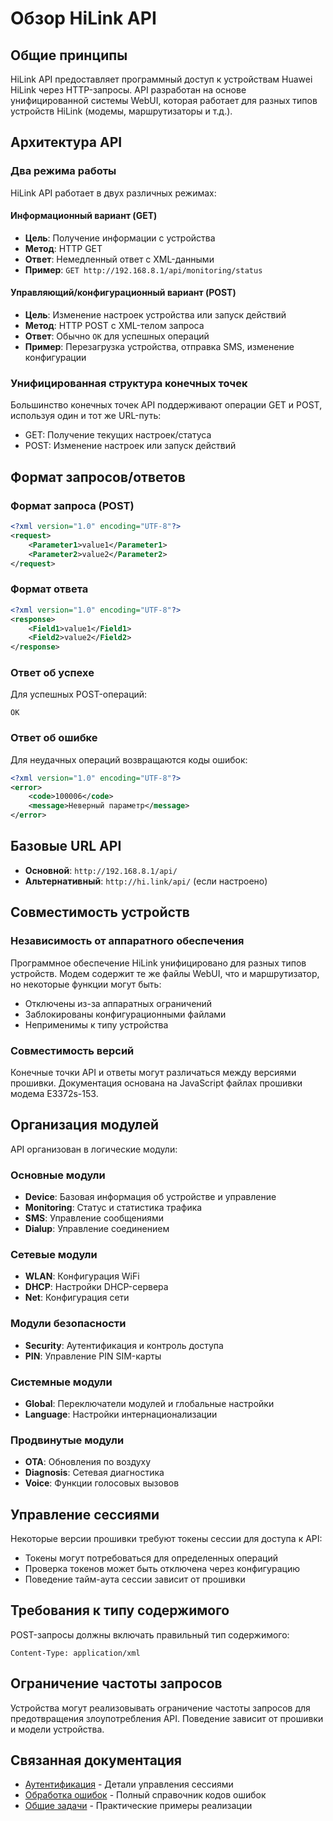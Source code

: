 # Обзор HiLink API

## Общие принципы

HiLink API предоставляет программный доступ к устройствам Huawei HiLink через HTTP-запросы. API разработан на основе унифицированной системы WebUI, которая работает для разных типов устройств HiLink (модемы, маршрутизаторы и т.д.).

## Архитектура API

### Два режима работы

HiLink API работает в двух различных режимах:

#### Информационный вариант (GET)
- **Цель**: Получение информации с устройства
- **Метод**: HTTP GET
- **Ответ**: Немедленный ответ с XML-данными
- **Пример**: `GET http://192.168.8.1/api/monitoring/status`

#### Управляющий/конфигурационный вариант (POST)
- **Цель**: Изменение настроек устройства или запуск действий
- **Метод**: HTTP POST с XML-телом запроса
- **Ответ**: Обычно `OK` для успешных операций
- **Пример**: Перезагрузка устройства, отправка SMS, изменение конфигурации

### Унифицированная структура конечных точек

Большинство конечных точек API поддерживают операции GET и POST, используя один и тот же URL-путь:
- GET: Получение текущих настроек/статуса
- POST: Изменение настроек или запуск действий

## Формат запросов/ответов

### Формат запроса (POST)
```xml
<?xml version="1.0" encoding="UTF-8"?>
<request>
    <Parameter1>value1</Parameter1>
    <Parameter2>value2</Parameter2>
</request>
```

### Формат ответа
```xml
<?xml version="1.0" encoding="UTF-8"?>
<response>
    <Field1>value1</Field1>
    <Field2>value2</Field2>
</response>
```

### Ответ об успехе
Для успешных POST-операций:
```
OK
```

### Ответ об ошибке
Для неудачных операций возвращаются коды ошибок:
```xml
<?xml version="1.0" encoding="UTF-8"?>
<error>
    <code>100006</code>
    <message>Неверный параметр</message>
</error>
```

## Базовые URL API

- **Основной**: `http://192.168.8.1/api/`
- **Альтернативный**: `http://hi.link/api/` (если настроено)

## Совместимость устройств

### Независимость от аппаратного обеспечения
Программное обеспечение HiLink унифицировано для разных типов устройств. Модем содержит те же файлы WebUI, что и маршрутизатор, но некоторые функции могут быть:
- Отключены из-за аппаратных ограничений
- Заблокированы конфигурационными файлами
- Неприменимы к типу устройства

### Совместимость версий
Конечные точки API и ответы могут различаться между версиями прошивки. Документация основана на JavaScript файлах прошивки модема E3372s-153.

## Организация модулей

API организован в логические модули:

### Основные модули
- **Device**: Базовая информация об устройстве и управление
- **Monitoring**: Статус и статистика трафика
- **SMS**: Управление сообщениями
- **Dialup**: Управление соединением

### Сетевые модули
- **WLAN**: Конфигурация WiFi
- **DHCP**: Настройки DHCP-сервера
- **Net**: Конфигурация сети

### Модули безопасности
- **Security**: Аутентификация и контроль доступа
- **PIN**: Управление PIN SIM-карты

### Системные модули
- **Global**: Переключатели модулей и глобальные настройки
- **Language**: Настройки интернационализации

### Продвинутые модули
- **OTA**: Обновления по воздуху
- **Diagnosis**: Сетевая диагностика
- **Voice**: Функции голосовых вызовов

## Управление сессиями

Некоторые версии прошивки требуют токены сессии для доступа к API:
- Токены могут потребоваться для определенных операций
- Проверка токенов может быть отключена через конфигурацию
- Поведение тайм-аута сессии зависит от прошивки

## Требования к типу содержимого

POST-запросы должны включать правильный тип содержимого:
```
Content-Type: application/xml
```

## Ограничение частоты запросов

Устройства могут реализовывать ограничение частоты запросов для предотвращения злоупотребления API. Поведение зависит от прошивки и модели устройства.

## Связанная документация

- [Аутентификация](authentication-RU.md) - Детали управления сессиями
- [Обработка ошибок](examples/error-handling-RU.md) - Полный справочник кодов ошибок
- [Общие задачи](examples/common-tasks-RU.md) - Практические примеры реализации